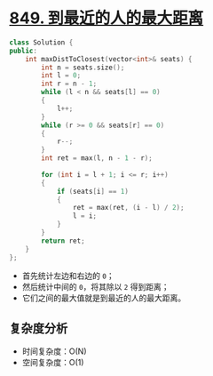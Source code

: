 # [849. 到最近的人的最大距离](https://leetcode-cn.com/problems/maximize-distance-to-closest-person/)

```cpp
class Solution {
public:
    int maxDistToClosest(vector<int>& seats) {
        int n = seats.size();
        int l = 0;
        int r = n - 1;
        while (l < n && seats[l] == 0)
        {
            l++;
        }       
        while (r >= 0 && seats[r] == 0)
        {
            r--;
        }
        int ret = max(l, n - 1 - r);
        
        for (int i = l + 1; i <= r; i++)
        {
            if (seats[i] == 1)
            {
                ret = max(ret, (i - l) / 2);
                l = i;
            }
        }
        return ret;
    }
};
```

- 首先统计左边和右边的 `0`；
- 然后统计中间的 `0`，将其除以 `2` 得到距离；
- 它们之间的最大值就是到最近的人的最大距离。



## 复杂度分析

- 时间复杂度：O(N)
- 空间复杂度：O(1)